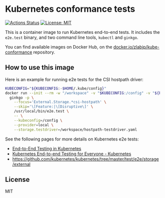 # Kubernetes conformance tests

[![Actions Status](https://github.com/zlabjp/kube-conformance/workflows/CI/badge.svg)](https://github.com/zlabjp/kube-conformance/actions)
[![License: MIT](https://img.shields.io/badge/License-MIT-blue.svg)](./LICENSE)

This is a container image to run Kubernetes end-to-end tests. It includes the `e2e.test` binary, and two command line tools, `kubectl` and `ginkgo`.

You can find available images on Docker Hub, on the [docker.io/zlabjp/kube-conformance](https://hub.docker.com/r/zlabjp/kube-conformance/tags) repository.

## How to use this image

Here is an example for running e2e tests for the CSI hostpath driver:

```bash
KUBECONFIG="${KUBECONFIG:-$HOME/.kube/config}"
docker run --init --rm -w "/workspace" -v "$KUBECONFIG:/config" -v "${PWD}:/workspace" docker.io/zlabjp/kube-conformance:1.16.0 \
  ginkgo -p \
    --focus='External.Storage.*csi-hostpath' \
    --skip='\[Feature:|\[Disruptive\]' \
    /usr/local/bin/e2e.test \
    -- \
    --kubeconfig=/config \
    --provider=local \
    --storage.testdriver=/workspace/hostpath-testdriver.yaml
```

See the following pages for more details on Kubernetes e2e tests:

- [End-to-End Testing in Kubernetes](https://github.com/kubernetes/community/blob/master/contributors/devel/sig-testing/e2e-tests.md)
- [Kubernetes End\-to\-end Testing for Everyone \- Kubernetes](https://kubernetes.io/blog/2019/03/22/kubernetes-end-to-end-testing-for-everyone/)
- https://github.com/kubernetes/kubernetes/tree/master/test/e2e/storage/external

## License

MIT
